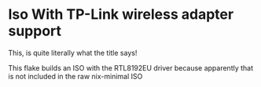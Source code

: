 # Iso With TP-Link wireless adapter support

This, is quite literally what the title says!

This flake builds an ISO with the RTL8192EU driver because apparently that is not included in the raw nix-minimal ISO
